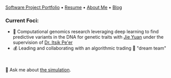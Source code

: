 [Software Project Portfolio](https://unique-divine.github.io/projects/) • [Resume](https://unique-divine.github.io/resume_public.pdf) • [About Me](https://unique-divine.github.io/about/) • [Blog](https://unique-divine.github.io/)   

### Current Foci:
- 🧬 Computational genomics research leveraging deep learning to find predictive variants in the DNA for genetic traits with [Jie Yuan](https://www.linkedin.com/in/jie-yuan-03429973/) under the supervision of [Dr. Itsik Pe'er](https://www.engineering.columbia.edu/faculty/itsik-peer)
- 💰 Leading and collaborating with an algorithmic trading 👯 "dream team" 

<br />

💬 Ask me about [the simulation](https://youtu.be/ZFID_rgzE_Y).

<!--
[<img align="left" alt="codeSTACKr.com" width="22px" src="https://raw.githubusercontent.com/iconic/open-iconic/master/svg/globe.svg" />][website]
[<img align="left" alt="codeSTACKr | LinkedIn" width="22px" src="https://cdn.jsdelivr.net/npm/simple-icons@v3/icons/linkedin.svg" />][linkedin]



[website]: https://unique-divine.github.io/projects/
[linkedin]: https://www.linkedin.com/in/unique-divine/
-->

<!--
**Unique-Divine/Unique-Divine** is a ✨ _special_ ✨ repository because its `README.md` (this file) appears on your GitHub profile.
Here are some ideas to get you started:

### Greetings, human 👋
- 🔭 I’m currently working on ...
- 🌱 I’m currently learning ...
- 👯 I’m looking to collaborate on ...
- 🤔 I’m looking for help with ...
- 💬 Ask me about ...Anki and language learning Japanese learning.
- 📫 How to reach me: ...
- 😄 Pronouns: ...
- ⚡ Fun fact: ...
-->
